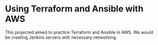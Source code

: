 # Using Terraform and Ansible with AWS
This projected aimed to practice Terraform and Ansible in AWS. We would be creating Jenkins servers with necessary networking. 
